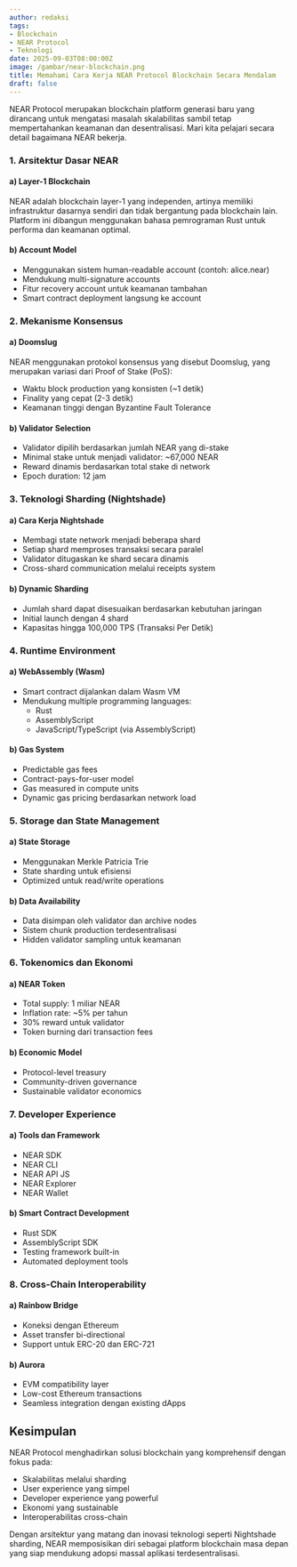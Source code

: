 ```yaml
---
author: redaksi
tags:
- Blockchain
- NEAR Protocol
- Teknologi
date: 2025-09-03T08:00:00Z 
image: /gambar/near-blockchain.png
title: Memahami Cara Kerja NEAR Protocol Blockchain Secara Mendalam
draft: false
---
```


NEAR Protocol merupakan blockchain platform generasi baru yang dirancang untuk mengatasi masalah skalabilitas sambil tetap mempertahankan keamanan dan desentralisasi. Mari kita pelajari secara detail bagaimana NEAR bekerja.

### 1. Arsitektur Dasar NEAR

#### a) Layer-1 Blockchain
NEAR adalah blockchain layer-1 yang independen, artinya memiliki infrastruktur dasarnya sendiri dan tidak bergantung pada blockchain lain. Platform ini dibangun menggunakan bahasa pemrograman Rust untuk performa dan keamanan optimal.

#### b) Account Model
- Menggunakan sistem human-readable account (contoh: alice.near)
- Mendukung multi-signature accounts
- Fitur recovery account untuk keamanan tambahan
- Smart contract deployment langsung ke account

### 2. Mekanisme Konsensus

#### a) Doomslug
NEAR menggunakan protokol konsensus yang disebut Doomslug, yang merupakan variasi dari Proof of Stake (PoS):
- Waktu block production yang konsisten (~1 detik)
- Finality yang cepat (2-3 detik)
- Keamanan tinggi dengan Byzantine Fault Tolerance

#### b) Validator Selection
- Validator dipilih berdasarkan jumlah NEAR yang di-stake
- Minimal stake untuk menjadi validator: ~67,000 NEAR
- Reward dinamis berdasarkan total stake di network
- Epoch duration: 12 jam

### 3. Teknologi Sharding (Nightshade)

#### a) Cara Kerja Nightshade
- Membagi state network menjadi beberapa shard
- Setiap shard memproses transaksi secara paralel
- Validator ditugaskan ke shard secara dinamis
- Cross-shard communication melalui receipts system

#### b) Dynamic Sharding
- Jumlah shard dapat disesuaikan berdasarkan kebutuhan jaringan
- Initial launch dengan 4 shard
- Kapasitas hingga 100,000 TPS (Transaksi Per Detik)

### 4. Runtime Environment

#### a) WebAssembly (Wasm)
- Smart contract dijalankan dalam Wasm VM
- Mendukung multiple programming languages:
  - Rust
  - AssemblyScript
  - JavaScript/TypeScript (via AssemblyScript)

#### b) Gas System
- Predictable gas fees
- Contract-pays-for-user model
- Gas measured in compute units
- Dynamic gas pricing berdasarkan network load

### 5. Storage dan State Management

#### a) State Storage
- Menggunakan Merkle Patricia Trie
- State sharding untuk efisiensi
- Optimized untuk read/write operations

#### b) Data Availability
- Data disimpan oleh validator dan archive nodes
- Sistem chunk production terdesentralisasi
- Hidden validator sampling untuk keamanan

### 6. Tokenomics dan Ekonomi

#### a) NEAR Token
- Total supply: 1 miliar NEAR
- Inflation rate: ~5% per tahun
- 30% reward untuk validator
- Token burning dari transaction fees

#### b) Economic Model
- Protocol-level treasury
- Community-driven governance
- Sustainable validator economics

### 7. Developer Experience

#### a) Tools dan Framework
- NEAR SDK
- NEAR CLI
- NEAR API JS
- NEAR Explorer
- NEAR Wallet

#### b) Smart Contract Development
- Rust SDK
- AssemblyScript SDK
- Testing framework built-in
- Automated deployment tools

### 8. Cross-Chain Interoperability 

#### a) Rainbow Bridge
- Koneksi dengan Ethereum
- Asset transfer bi-directional
- Support untuk ERC-20 dan ERC-721

#### b) Aurora
- EVM compatibility layer
- Low-cost Ethereum transactions
- Seamless integration dengan existing dApps

## Kesimpulan

NEAR Protocol menghadirkan solusi blockchain yang komprehensif dengan fokus pada:
- Skalabilitas melalui sharding
- User experience yang simpel
- Developer experience yang powerful
- Ekonomi yang sustainable
- Interoperabilitas cross-chain

Dengan arsitektur yang matang dan inovasi teknologi seperti Nightshade sharding, NEAR memposisikan diri sebagai platform blockchain masa depan yang siap mendukung adopsi massal aplikasi terdesentralisasi.